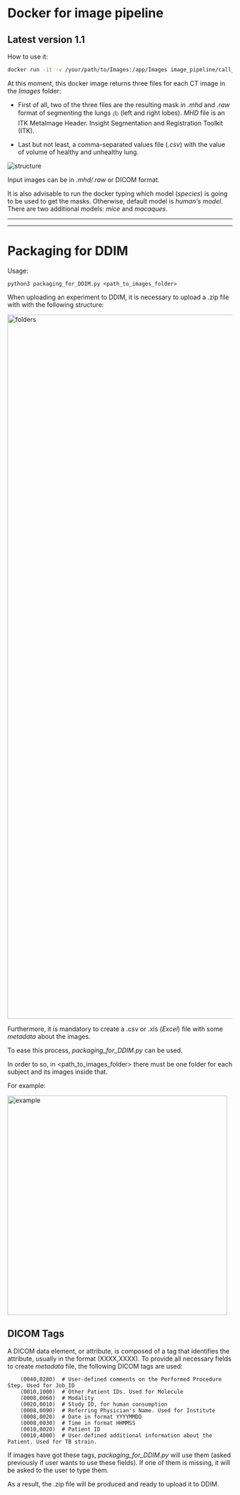 # Docker for image pipeline

## Latest version 1.1
How to use it:
```bash
docker run -it -v /your/path/to/Images:/app/Images image_pipeline/call_apply -v /your/path/to/Results:/app/Results [image] [species*]
```
At this moment, this docker image returns three files for each CT image in the *Images* folder:

  - First of all, two of the three files are the resulting mask in *.mhd* and *.raw* format of segmenting the lungs 🫁 (left and right lobes). *MHD* file is an ITK MetaImage Header. Insight Segmentation and Registration Toolkit (ITK).
  
  - Last but not least, a comma-separated values file (*.csv*) with the value of volume of healthy and unhealthy lung.
  
![structure](https://user-images.githubusercontent.com/72487236/127621083-6584a5f1-3af5-4758-8784-8b64d225f9ac.png)

Input images can be in *.mhd/.raw* or DICOM format.

It is also advisable to run the docker typing which model (*species*) is going to be used to get the masks. Otherwise, default model is *human's model*. There are two additional models: *mice* and *macaques*.   

-----------------------------------------------------------
-----------------------------------------------------------

# Packaging for DDIM

Usage: 
``` python3
python3 packaging_for_DDIM.py <path_to_images_folder>
```

When uploading an experiment to DDIM, it is necessary to upload a .zip file with with the following structure:

<img width="1578" alt="folders" src="https://user-images.githubusercontent.com/72487236/127639010-36f32487-eb7f-4ae3-9428-6b21367cf794.png">

Furthermore, it is mandatory to create a .csv or .xls (*Excel*) file with some *metadata* about the images. 

To ease this process, *packaging_for_DDIM.py* can be used.

In order to so, in <path_to_images_folder> there must be one folder for each subject and its images inside that.

For example:

<img width="492" alt="example" src="https://user-images.githubusercontent.com/72487236/127641163-a750734a-5470-40e0-bf93-4c457c7e1129.png">

## DICOM Tags
A DICOM data element, or attribute, is composed of a tag that identifies the attribute, usually in the format (XXXX,XXXX). To provide all necessary fields to create *metadata* file, the following DICOM tags are used:

        (0040,0280)  # User-defined comments on the Performed Procedure Step. Used for Job_ID
        (0010,1000)  # Other Patient IDs. Used for Molecule
        (0008,0060)  # Modality
        (0020,0010)  # Study ID, for human consumption
        (0008,0090)  # Referring Physician's Name. Used for Institute
        (0008,0020)  # Date in format YYYYMMDD
        (0008,0030)  # Time in format HHMMSS
        (0010,0020)  # Patient ID
        (0010,4000)  # User-defined additional information about the Patient. Used for TB strain.

If images have got these tags, *packaging_for_DDIM.py* will use them (asked previously if user wants to use these fields). If one of them is missing, it will be asked to the user to type them. 

As a result, the .zip file will be produced and ready to upload it to DDIM. 
